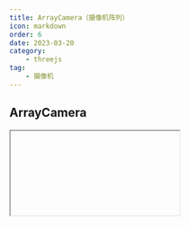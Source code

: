```yaml
---
title: ArrayCamera（摄像机阵列）
icon: markdown
order: 6
date: 2023-03-20
category:
    - threejs
tag:
    - 摄像机
---
```


## ArrayCamera

<IFrame url="https://luotainxu-demo.netlify.app/#/threejs/arrayCamera"/>

## 构造函数

### ArrayCamera( array : Array )

一个包含多个摄像机的数组。

## 属性

共有属性请参见其基类[PerspectiveCamera](/threejs/摄像机/透视相机.md)。

### .cameras : Array

摄像机数组。

### .isArrayCamera : Boolean

Read-only flag to check if a given object is of type ArrayCamera.

## 方法

共有方法请参见其基类[PerspectiveCamera](/threejs/摄像机/透视相机.md)。
